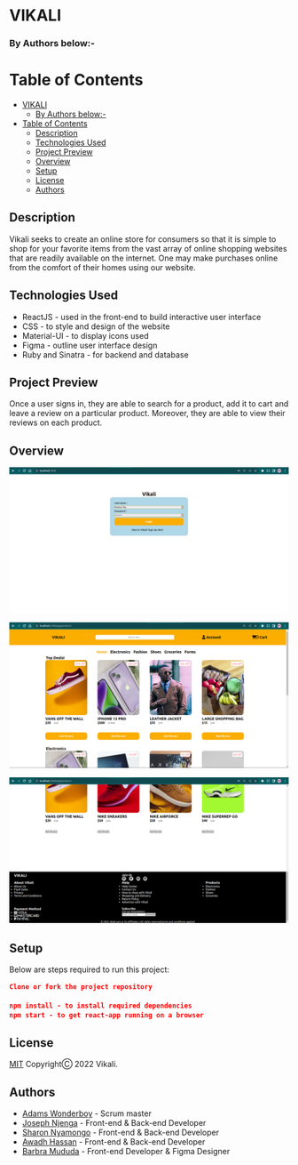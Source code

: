 # VIKALI

### By Authors below:-

# Table of Contents

- [VIKALI](#vikali)
    - [By Authors below:-](#by-authors-below-)
- [Table of Contents](#table-of-contents)
  - [Description](#description)
  - [Technologies Used](#technologies-used)
  - [Project Preview](#project-preview)
  - [Overview](#overview)
  - [Setup](#setup)
  - [License](#license)
  - [Authors](#authors)

## Description

Vikali seeks to create an online store for consumers so that it is simple to shop for your favorite items from the vast array of online shopping websites that are readily available on the internet. One may make purchases online from the comfort of their homes using our website.

## Technologies Used

- ReactJS - used in the front-end to build interactive user interface
- CSS - to style and design of the website
- Material-UI - to display icons used
- Figma - outline user interface design
- Ruby and Sinatra -  for backend and database

## Project Preview

Once a user signs in, they are able to search for a product, add it to cart and leave a review on a particular product. Moreover, they are able to view their reviews on each product.

## Overview

![My Image](./images/Login.png)

![My Image](./images/LandingPage.png)

![My Image](./images/Footer.png)

## Setup

Below are steps required to run this project:

```json
Clone or fork the project repository

npm install - to install required dependencies
npm start - to get react-app running on a browser
```

## License

[MIT](https://choosealicense.com/licenses/mit/) CopyrightⒸ 2022 Vikali.

## Authors

- [Adams Wonderboy](https://github.com/adamswonder) - Scrum master
- [Joseph Njenga](https://github.com/JosephNjeruNjenga) - Front-end & Back-end Developer
- [Sharon Nyamongo](https://github.com/Sharonah8) - Front-end & Back-end Developer
- [Awadh Hassan](https://github.com/order6677) - Front-end & Back-end Developer
- [Barbra Mududa](https://github.com/Barbra-Mududa) - Front-end Developer & Figma Designer
